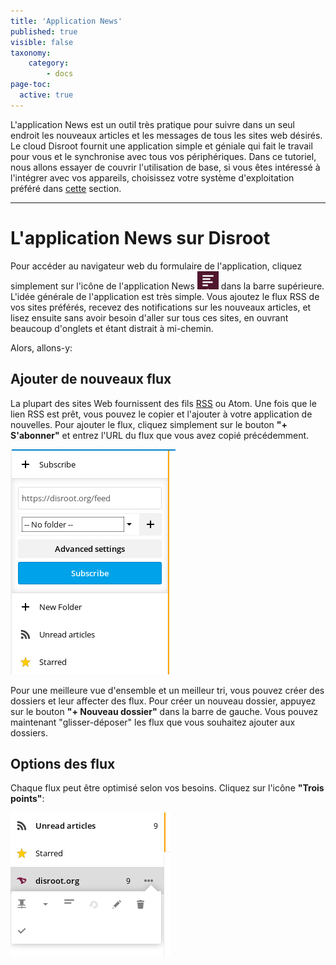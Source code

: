 ```yaml
---
title: 'Application News'
published: true
visible: false
taxonomy:
    category:
        - docs
page-toc:
  active: true
---
```


L'application News est un outil très pratique pour suivre dans un seul endroit les nouveaux articles et les messages de tous les sites web désirés. Le cloud Disroot fournit une application simple et géniale qui fait le travail pour vous et le synchronise avec tous vos périphériques. Dans ce tutoriel, nous allons essayer de couvrir l'utilisation de base, si vous êtes intéressé à l'intégrer avec vos appareils, choisissez votre système d'exploitation préféré dans [cette](https://howto.disroot.org/nextcloud/sync-with-your-cloud) section.


----------
# L'application News sur Disroot

Pour accéder au navigateur web du formulaire de l'application, cliquez simplement sur l'icône de l'application News ![](en/news_top_icon.png?resize=20,20) dans la barre supérieure. L'idée générale de l'application est très simple. Vous ajoutez le flux RSS de vos sites préférés, recevez des notifications sur les nouveaux articles, et lisez ensuite sans avoir besoin d'aller sur tous ces sites, en ouvrant beaucoup d'onglets et étant distrait à mi-chemin.

Alors, allons-y:

## Ajouter de nouveaux flux
La plupart des sites Web fournissent des fils [RSS](https://en.wikipedia.org/wiki/RSS) ou Atom. Une fois que le lien RSS est prêt, vous pouvez le copier et l'ajouter à votre application de nouvelles.
Pour ajouter le flux, cliquez simplement sur le bouton **"+ S'abonner"** et entrez l'URL du flux que vous avez copié précédemment.

![](en/news_add1.png)

Pour une meilleure vue d'ensemble et un meilleur tri, vous pouvez créer des dossiers et leur affecter des flux. Pour créer un nouveau dossier, appuyez sur le bouton **"+ Nouveau dossier"** dans la barre de gauche. Vous pouvez maintenant "glisser-déposer" les flux que vous souhaitez ajouter aux dossiers.

## Options des flux
Chaque flux peut être optimisé selon vos besoins. Cliquez sur l'icône **"Trois points"**:

![](en/news_options.png)
